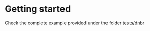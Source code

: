 # Getting started

Check the complete example provided under the folder [tests/dnbr](https://github.com/EOEPCA/zoo-calrissian-runner/tree/main/tests/dbnr)
